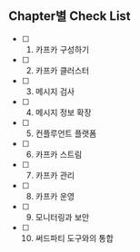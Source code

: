 
## Chapter별 Check List
- [ ] 1. 카프카 구성하기
- [ ] 2. 카프카 클러스터
- [ ] 3. 메시지 검사
- [ ] 4. 메시지 정보 확장
- [ ] 5. 컨플루언트 플랫폼
- [ ] 6. 카프카 스트림
- [ ] 7. 카프카 관리
- [ ] 8. 카프카 운영
- [ ] 9. 모니터링과 보안
- [ ] 10. 써드파티 도구와의 통합
